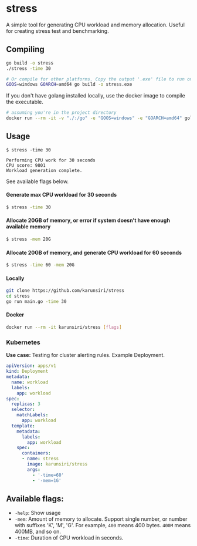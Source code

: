 # stress

A simple tool for generating CPU workload and memory allocation. Useful for
creating stress test and benchmarking.

## Compiling

```bash
go build -o stress
./stress -time 30

# Or compile for other platforms. Copy the output '.exe' file to run on Windows
GOOS=windows GOARCH=amd64 go build -o stress.exe
```

If you don't have golang installed locally, use the docker image to compile the executable.

```bash
# assuming you're in the project directory
docker run --rm -it -v "./:/go" -e "GOOS=windows" -e "GOARCH=amd64" golang:1.22.3-alpine go build -o stress.exe
```

## Usage

```
$ stress -time 30

Performing CPU work for 30 seconds
CPU score: 9801
Workload generation complete.
```

See available flags below.

#### Generate max CPU workload for 30 seconds

```bash
$ stress -time 30
```

#### Allocate 20GB of memory, or error if system doesn't have enough available memory

```bash
$ stress -mem 20G
```

#### Allocate 20GB of memory, and generate CPU workload for 60 seconds

```bash
$ stress -time 60 -mem 20G
```

#### Locally

```bash
git clone https://github.com/karunsiri/stress
cd stress
go run main.go -time 30
```

#### Docker

```bash
docker run --rm -it karunsiri/stress [flags]
```

### Kubernetes

**Use case:** Testing for cluster alerting rules.
Example Deployment.

```yaml
apiVersion: apps/v1
kind: Deployment
metadata:
  name: workload
  labels:
    app: workload
spec:
  replicas: 3
  selector:
    matchLabels:
      app: workload
  template:
    metadata:
      labels:
        app: workload
    spec:
      containers:
      - name: stress
        image: karunsiri/stress
        args:
          - '-time=60'
          - '-mem=1G'
```

## Available flags:

- `-help`: Show usage
- `-mem`: Amount of memory to allocate. Support single number, or number with suffixes 'K', 'M', 'G'.
  For example, `400` means 400 bytes. `400M` means 400MB, and so on.
- `-time`: Duration of CPU workload in seconds.
